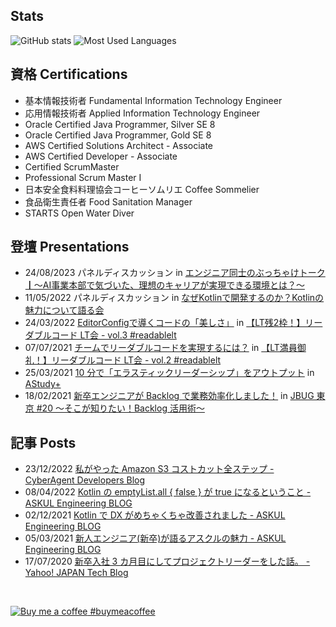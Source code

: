 ## Stats

![GitHub stats](https://github-readme-stats-mxshun.vercel.app/api?username=MxShun&theme=solarized-dark&hide_title=true&show_icons=true&count_private=true&number_format=long) ![Most Used Languages](https://github-readme-stats-mxshun.vercel.app/api/top-langs/?username=MxShun&theme=solarized-dark&cache_seconds=86400&hide=ASP,Hack&hide_title=true&layout=compact&langs_count=8)

## 資格 Certifications

- 基本情報技術者 Fundamental Information Technology Engineer
- 応用情報技術者 Applied Information Technology Engineer
- Oracle Certified Java Programmer, Silver SE 8
- Oracle Certified Java Programmer, Gold SE 8
- AWS Certified Solutions Architect - Associate
- AWS Certified Developer - Associate
- Certified ScrumMaster
- Professional Scrum Master I
- 日本安全食料料理協会コーヒーソムリエ Coffee Sommelier
- 食品衛生責任者 Food Sanitation Manager
- STARTS Open Water Diver

## 登壇 Presentations

- 24/08/2023 パネルディスカッション in [エンジニア同士のぶっちゃけトーク┃〜AI事業本部で気づいた、理想のキャリアが実現できる環境とは？～](https://cyberagent.connpass.com/event/292872/)
- 11/05/2022 パネルディスカッション in [なぜKotlinで開発するのか？Kotlinの魅力について語る会](https://moneyforward.connpass.com/event/242696/)
- 24/03/2022 [EditorConfigで導くコードの「美しさ」](https://speakerdeck.com/askul/editorconfigdedao-kukodofalse-mei-sisa) in [【LT残2枠！】リーダブルコード LT会 - vol.3 #readablelt](https://rakus.connpass.com/event/238395/)
- 07/07/2021 [チームでリーダブルコードを実現するには？](https://speakerdeck.com/askul/timuderidaburukodowoshi-xian-suruniha) in [【LT満員御礼！】リーダブルコード LT会 - vol.2 #readablelt](https://rakus.connpass.com/event/215225/)
- 25/03/2021 [10 分で「エラスティックリーダーシップ」をアウトプット](https://speakerdeck.com/askul/10fen-te-erasuteitukuritasituhu-woautohututo) in [AStudy+](https://askul.connpass.com/event/204742/)
- 18/02/2021 [新卒エンジニアが Backlog で業務効率化しました！](https://speakerdeck.com/askul/jbugdong-jing-number-20-sokogazhi-ritai-backloghuo-yong-shu) in [JBUG 東京 #20 〜そこが知りたい！Backlog 活用術〜](https://jbug.connpass.com/event/202013/)

## 記事 Posts

- 23/12/2022 [私がやった Amazon S3 コストカット全ステップ - CyberAgent Developers Blog](https://developers.cyberagent.co.jp/blog/archives/38950/)
- 08/04/2022 [Kotlin の emptyList.all { false } が true になるということ - ASKUL Engineering BLOG](https://tech.askul.co.jp/entry/2022/04/08/090000)
- 02/12/2021 [Kotlin で DX がめちゃくちゃ改善されました - ASKUL Engineering BLOG](https://tech.askul.co.jp/entry/2021/12/02/090000)
- 05/03/2021 [新人エンジニア(新卒)が語るアスクルの魅力 - ASKUL Engineering BLOG](https://tech.askul.co.jp/entry/2021/03/05/110000)
- 17/07/2020 [新卒入社 3 カ月目にしてプロジェクトリーダーをした話。 - Yahoo! JAPAN Tech Blog](https://techblog.yahoo.co.jp/entry/2020071730014127/)

<br>

[![Buy me a coffee](https://cdn.buymeacoffee.com/buttons/bmc-new-btn-logo.svg) #buymeacoffee](https://www.buymeacoffee.com/MxShun)
